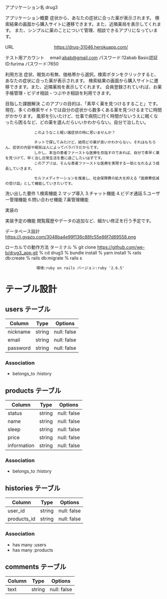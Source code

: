 アプリケーション名	drug3

アプリケーション概要   症状から、あなたの症状に合った薬が表示されます。
                   検索結果の画面から購入サイトに遷移できます。また、近隣薬局を表示してくれます。
                   また、シンプルに薬のことについて管理、相談できるアプリになっています。

URL	　　　　　　　　　https://drug-31046.herokuapp.com/

テスト用アカウント  　email:abab@gmail.com パスワード:12abab	Basic認証 ID:furima パスワード:7650 

利用方法	  症状、眠気の有無、価格帯から選択。検索ボタンをクリックすると、あなたの症状に合った薬が表示されます。
          検索結果の画面から購入サイトに遷移できます。また、近隣薬局を表示してくれます。
          会員登録されていれば、お薬手帳管理・ビデオ相談・つぶやき相談を利用できます。

目指した課題解決	  このアプリの目的は、「素早く薬を見つけるすること」です。
                 現在、多くの検索サイトでは自分の症状から数多くある薬を見つけるまでに時間がかかります。
                 風邪を引いたけど、仕事で病院に行く時間がないうえに眠くなったら困るなど、どの薬を選んだらいいかわからない。自分で治したい。

                 このようなこと軽い諸症状の時に思いませんか？

                 ネットで探してみたけど、結局どの薬が良いかわからない。それはもちろん、症状の内容や眠気は人によってバラバラだからです。 
                 しかし、本当の患者ファーストな医療を目指すのであれば、自分で素早く薬を見つけて、早く治し日常生活を豊に過ごしたいはずです。 
                 このアプリは、そんな患者ファーストな医療を実現する一助となれるよう成長していきます。

                 セルフメディケーションを推進し、社会保障費の拡大を抑える「医療費低減の受け皿」として機能していきたいです。

洗い出した要件	1.検索機能 2.マップ導入 3.チャット機能 4.ビデオ通話 
              5.ユーザー管理機能 6.問い合わせ機能 7.薬管理機能

実装の

実装予定の機能	閲覧履歴やデータの追加など、細かい修正を行う予定です。

データベース設計	https://i.gyazo.com/3048ba4e99f136c88fc55e86f7d89558.png

ローカルでの動作方法	ターミナル
                  % git clone https://github.com/we-b/drug3_app.git
                  % cd drug3
                  % bundle install
                  % yarn install 
                  % rails db:create
                  % rails db:migrate
                  % rails s

                  環境:ruby on rails バージョン:ruby '2.6.5'

# テーブル設計

## users テーブル

| Column         | Type   | Options     |
| -------------- | ------ | ----------- |
| nickname       | string | null: false |
| email          | string | null: false |
| password       | string | null: false | 


### Association

- belongs_to :history

## products テーブル

| Column         | Type   | Options     |
| -------------- | ------ | ----------- |
| status         | string | null: false |
| name           | string | null: false |
| sleep          | string | null: false | 
| price          | string | null: false |
| information    | string | null: false | 

### Association

- belongs_to :history

## histories テーブル

| Column         | Type   | Options     |
| -------------- | ------ | ----------- |
| user_id        | string | null: false |
| products_id    | string | null: false |

### Association

- has many :users
- has many :products

## comments テーブル

| Column         | Type   | Options     |
| -------------- | ------ | ----------- |
| text           | string | null: false |